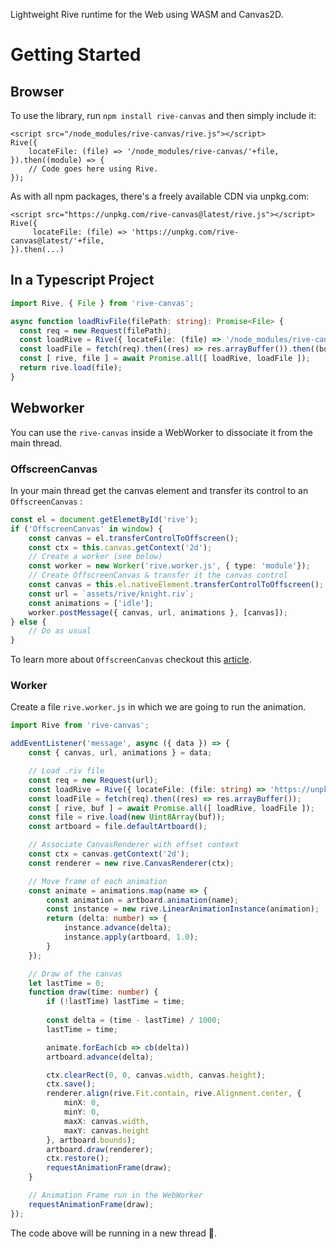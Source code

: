 Lightweight Rive runtime for the Web using WASM and Canvas2D.

# Getting Started

## Browser

To use the library, run `npm install rive-canvas` and then simply include it:

    <script src="/node_modules/rive-canvas/rive.js"></script>
    Rive({
        locateFile: (file) => '/node_modules/rive-canvas/'+file,
    }).then((module) => {
        // Code goes here using Rive.
    });

As with all npm packages, there's a freely available CDN via unpkg.com:

    <script src="https://unpkg.com/rive-canvas@latest/rive.js"></script>
    Rive({
         locateFile: (file) => 'https://unpkg.com/rive-canvas@latest/'+file,
    }).then(...)
    
## In a Typescript Project

```typescript
import Rive, { File } from 'rive-canvas';

async function loadRivFile(filePath: string): Promise<File> {
  const req = new Request(filePath);
  const loadRive = Rive({ locateFile: (file) => '/node_modules/rive-canvas/' + file });
  const loadFile = fetch(req).then((res) => res.arrayBuffer()).then((buf) => new Uint8Array(buf));
  const [ rive, file ] = await Promise.all([ loadRive, loadFile ]);
  return rive.load(file);
}
```

## Webworker

You can use the `rive-canvas` inside a WebWorker to dissociate it from the main thread.

### OffscreenCanvas
In your main thread get the canvas element and transfer its control to an `OffscreenCanvas` :
```typescript
const el = document.getElemetById('rive');
if ('OffscreenCanvas' in window) {
    const canvas = el.transferControlToOffscreen();
    const ctx = this.canvas.getContext('2d');
    // Create a worker (see below)
    const worker = new Worker('rive.worker.js', { type: 'module'});
    // Create OffscreenCanvas & transfer it the canvas control
    const canvas = this.el.nativeElement.transferControlToOffscreen();
    const url = `assets/rive/knight.riv`;
    const animations = ['idle'];
    worker.postMessage({ canvas, url, animations }, [canvas]);
} else {
    // Do as usual
}
```

To learn more about `OffscreenCanvas` checkout this [article](https://developers.google.com/web/updates/2018/08/offscreen-canvas).

### Worker
Create a file `rive.worker.js` in which we are going to run the animation.
```typescript
import Rive from 'rive-canvas';

addEventListener('message', async ({ data }) => {
    const { canvas, url, animations } = data;

    // Load .riv file
    const req = new Request(url);
    const loadRive = Rive({ locateFile: (file: string) => 'https://unpkg.com/rive-canvas@latest/' + file, });
    const loadFile = fetch(req).then((res) => res.arrayBuffer());
    const [ rive, buf ] = await Promise.all([ loadRive, loadFile ]);
    const file = rive.load(new Uint8Array(buf));
    const artboard = file.defaultArtboard();

    // Associate CanvasRenderer with offset context
    const ctx = canvas.getContext('2d');
    const renderer = new rive.CanvasRenderer(ctx);

    // Move frame of each animation
    const animate = animations.map(name => {
        const animation = artboard.animation(name);
        const instance = new rive.LinearAnimationInstance(animation);
        return (delta: number) => {
            instance.advance(delta);
            instance.apply(artboard, 1.0);
        }
    });

    // Draw of the canvas
    let lastTime = 0;
    function draw(time: number) {
        if (!lastTime) lastTime = time;
    
        const delta = (time - lastTime) / 1000;
        lastTime = time;

        animate.forEach(cb => cb(delta))
        artboard.advance(delta);

        ctx.clearRect(0, 0, canvas.width, canvas.height);
        ctx.save();
        renderer.align(rive.Fit.contain, rive.Alignment.center, {
            minX: 0,
            minY: 0,
            maxX: canvas.width,
            maxY: canvas.height
        }, artboard.bounds);
        artboard.draw(renderer);
        ctx.restore();
        requestAnimationFrame(draw);
    }

    // Animation Frame run in the WebWorker
    requestAnimationFrame(draw);
});
```

The code above will be running in a new thread 🎉.

